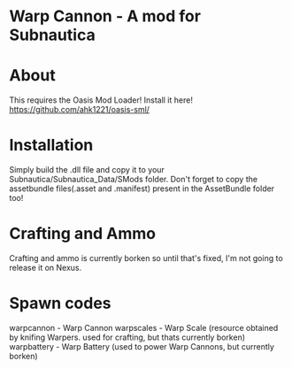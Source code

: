 # Warp Cannon - A mod for Subnautica

# About
This requires the Oasis Mod Loader! Install it here!
https://github.com/ahk1221/oasis-sml/

# Installation
Simply build the .dll file and copy it to your Subnautica/Subnautica_Data/SMods folder. Don't forget to copy the assetbundle files(.asset and .manifest) present in the AssetBundle folder too!

# Crafting and Ammo
Crafting and ammo is currently borken so until that's fixed, I'm not going to release it on Nexus.

# Spawn codes
warpcannon - Warp Cannon
warpscales - Warp Scale (resource obtained by knifing Warpers. used for crafting, but thats currently borken)
warpbattery - Warp Battery (used to power Warp Cannons, but currently borken)
